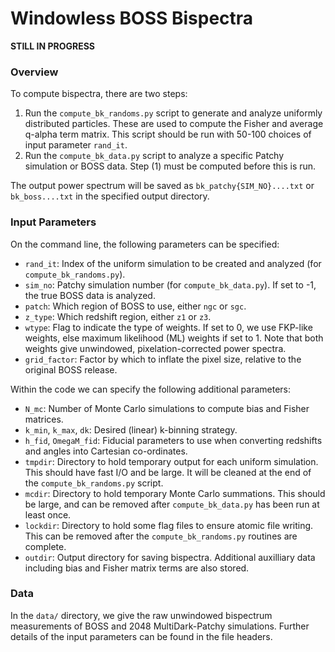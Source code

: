 # Windowless BOSS Bispectra

**STILL IN PROGRESS**

### Overview

To compute bispectra, there are two steps:
1. Run the ```compute_bk_randoms.py``` script to generate and analyze uniformly distributed particles. These are used to compute the Fisher and average q-alpha term matrix. This script should be run with 50-100 choices of input parameter ```rand_it```.
2. Run the ```compute_bk_data.py``` script to analyze a specific Patchy simulation or BOSS data. Step (1) must be computed before this is run.

The output power spectrum will be saved as ```bk_patchy{SIM_NO}....txt``` or ```bk_boss....txt``` in the specified output directory.

### Input Parameters
On the command line, the following parameters can be specified:
- ```rand_it```: Index of the uniform simulation to be created and analyzed (for ```compute_bk_randoms.py```).
- ```sim_no```: Patchy simulation number (for ```compute_bk_data.py```). If set to -1, the true BOSS data is analyzed.
- ```patch```: Which region of BOSS to use, either ```ngc``` or ```sgc```.
- ```z_type```: Which redshift region, either ```z1``` or ```z3```.
- ```wtype```: Flag to indicate the type of weights. If set to 0, we use FKP-like weights, else maximum likelihood (ML) weights if set to 1. Note that both weights give unwindowed, pixelation-corrected power spectra.
-  ```grid_factor```: Factor by which to inflate the pixel size, relative to the original BOSS release.

Within the code we can specify the following additional parameters:
- ```N_mc```: Number of Monte Carlo simulations to compute bias and Fisher matrices.
- ```k_min```, ```k_max```, ```dk```: Desired (linear) k-binning strategy.
- ```h_fid```, ```OmegaM_fid```: Fiducial parameters to use when converting redshifts and angles into Cartesian co-ordinates.
- ```tmpdir```: Directory to hold temporary output for each uniform simulation. This should have fast I/O and be large. It will be cleaned at the end of the ```compute_bk_randoms.py``` script.
- ```mcdir```:  Directory to hold temporary Monte Carlo summations. This should be large, and can be removed after ```compute_bk_data.py``` has been run at least once.
- ```lockdir```: Directory to hold some flag files to ensure atomic file writing. This can be removed after the ```compute_bk_randoms.py``` routines are complete.
- ```outdir```: Output directory for saving bispectra. Additional auxilliary data including bias and Fisher matrix terms are also stored.

### Data

In the ```data/``` directory, we give the raw unwindowed bispectrum measurements of BOSS and 2048 MultiDark-Patchy simulations. Further details of the input parameters can be found in the file headers.
